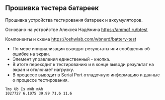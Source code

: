 ## Прошивка тестера батареек
Прошивка устройства тестирования батареек и аккумуляторов.

Основано на устройстве Алексея Надёжина https://ammo1.ru/btest

Компоненты и схема https://oshwlab.com/wbnerd/battery-test

- По мере инициализации выводит результаты или сообщения об ошибке на экран.
- Элемент управления единственный - кнопка.
- В итоге переходит к тестированию и в конце выводи результат на экран и отключает нагрузку.
- В процессе выводит в Serial Port отладочную информацию и данные о процессе тестирования.

```
Tms Ub Is mWh mAh
1027727 6.1075 39.99 71.6 11.6
```



